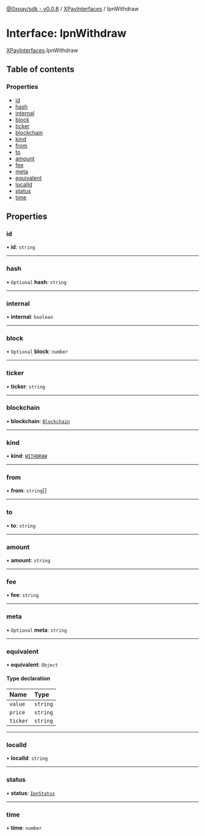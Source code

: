 [@0xpay/sdk - v0.0.8](../README.md) / [XPayInterfaces](../modules/XPayInterfaces.md) / IpnWithdraw

# Interface: IpnWithdraw

[XPayInterfaces](../modules/XPayInterfaces.md).IpnWithdraw

## Table of contents

### Properties

- [id](XPayInterfaces.IpnWithdraw.md#id)
- [hash](XPayInterfaces.IpnWithdraw.md#hash)
- [internal](XPayInterfaces.IpnWithdraw.md#internal)
- [block](XPayInterfaces.IpnWithdraw.md#block)
- [ticker](XPayInterfaces.IpnWithdraw.md#ticker)
- [blockchain](XPayInterfaces.IpnWithdraw.md#blockchain)
- [kind](XPayInterfaces.IpnWithdraw.md#kind)
- [from](XPayInterfaces.IpnWithdraw.md#from)
- [to](XPayInterfaces.IpnWithdraw.md#to)
- [amount](XPayInterfaces.IpnWithdraw.md#amount)
- [fee](XPayInterfaces.IpnWithdraw.md#fee)
- [meta](XPayInterfaces.IpnWithdraw.md#meta)
- [equivalent](XPayInterfaces.IpnWithdraw.md#equivalent)
- [localId](XPayInterfaces.IpnWithdraw.md#localid)
- [status](XPayInterfaces.IpnWithdraw.md#status)
- [time](XPayInterfaces.IpnWithdraw.md#time)

## Properties

### id

• **id**: `string`

___

### hash

• `Optional` **hash**: `string`

___

### internal

• **internal**: `boolean`

___

### block

• `Optional` **block**: `number`

___

### ticker

• **ticker**: `string`

___

### blockchain

• **blockchain**: [`Blockchain`](../modules/XPayInterfaces.md#blockchain)

___

### kind

• **kind**: [`WITHDRAW`](../enums/XPayInterfaces.IpnKind.md#withdraw)

___

### from

• **from**: `string`[]

___

### to

• **to**: `string`

___

### amount

• **amount**: `string`

___

### fee

• **fee**: `string`

___

### meta

• `Optional` **meta**: `string`

___

### equivalent

• **equivalent**: `Object`

#### Type declaration

| Name | Type |
| :------ | :------ |
| `value` | `string` |
| `price` | `string` |
| `ticker` | `string` |

___

### localId

• **localId**: `string`

___

### status

• **status**: [`IpnStatus`](../enums/XPayInterfaces.IpnStatus.md)

___

### time

• **time**: `number`
